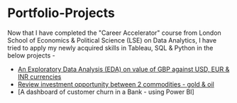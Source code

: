 # Portfolio-Projects

Now that I have completed the "Career Accelerator" course from London School of Economics & Political Science (LSE) on Data Analytics, I have tried to apply my newly acquired skills in Tableau, SQL & Python in the below projects - 

- [An Exploratory Data Analysis (EDA) on value of GBP against USD, EUR & INR currencies](https://github.com/rvakeel/Portfolio-Projects/blob/11e1f613884f10ca9e087221e0d452565ca769f1/GBP_Exch_Rates_EDA.ipynb)
- [Review investment opportunity between 2 commodities - gold & oil](https://github.com/rvakeel/Portfolio-Projects/blob/main/CommodityAnalysis.ipynb)
- [A dashboard of customer churn in a Bank - using Power BI]
